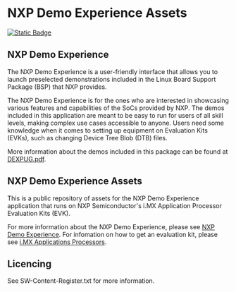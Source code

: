 # NXP Demo Experience Assets

[![Static Badge](https://img.shields.io/badge/license-proprietary-red)](./LICENSE)

## NXP Demo Experience

The NXP Demo Experience is a user-friendly interface that allows you to launch preselected demonstrations included in
the Linux Board Support Package (BSP) that NXP provides.

The NXP Demo Experience is for the ones who are interested in showcasing various features and capabilities of the SoCs
provided by NXP. The demos included in this application are meant to be easy to run for users of all skill levels,
making complex use cases accessible to anyone. Users need some knowledge when it comes to setting up equipment on
Evaluation Kits (EVKs), such as changing Device Tree Blob (DTB) files.

More information about the demos included in this package can be found at [DEXPUG.pdf](https://www.nxp.com/docs/en/user-guide/DEXPUG.pdf).

## NXP Demo Experience Assets

This is a public repository of assets for the NXP Demo Experience application that runs on NXP Semiconductor's i.MX Application Processor Evaluation Kits (EVK).

For more information about the NXP Demo Experience, please see [NXP Demo Experience](https://github.com/nxp-imx-support/nxp-demo-experience).
For infomation on how to get an evaluation kit, please see [i.MX Applications Processors](https://www.nxp.com/products/processors-and-microcontrollers/arm-processors/i-mx-applications-processors).

## Licencing

See SW-Content-Register.txt for more information.
